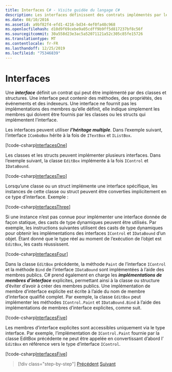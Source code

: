 ```yaml
---
title: Interfaces C# - Visite guidée du langage C#
description: Les interfaces définissent des contrats implémentés par les types en C#
ms.date: 08/10/2016
ms.assetid: a9bf82f4-efd1-4216-bd34-4ef0fa48c968
ms.openlocfilehash: d10d9f69cebe9a05cdff9b9ff5d817237bf8c56f
ms.sourcegitcommit: 30a558d23e3ac5a52071121a52c305c85fe15726
ms.translationtype: MT
ms.contentlocale: fr-FR
ms.lasthandoff: 12/25/2019
ms.locfileid: "75346839"
---
```

# <a name="interfaces"></a>Interfaces

Une ***interface*** définit un contrat qui peut être implémenté par des classes et structures. Une interface peut contenir des méthodes, des propriétés, des événements et des indexeurs. Une interface ne fournit pas les implémentations des membres qu’elle définit, elle indique simplement les membres qui doivent être fournis par les classes ou les structs qui implémentent l’interface.

Les interfaces peuvent utiliser ***l’héritage multiple***. Dans l’exemple suivant, l’interface `IComboBox` hérite à la fois de `ITextBox` et `IListBox`.

[!code-csharp[InterfacesOne](../../../samples/snippets/csharp/tour/interfaces/Program.cs#L5-L17)]

Les classes et les structs peuvent implémenter plusieurs interfaces. Dans l’exemple suivant, la classe `EditBox` implémente à la fois `IControl` et `IDataBound`.

[!code-csharp[InterfacesTwo](../../../samples/snippets/csharp/tour/interfaces/Program.cs#L19-L27)]

Lorsqu’une classe ou un struct implémente une interface spécifique, les instances de cette classe ou struct peuvent être converties implicitement en ce type d’interface. Exemple :

[!code-csharp[InterfacesThree](../../../samples/snippets/csharp/tour/interfaces/Program.cs#L33-L35)]

Si une instance n’est pas connue pour implémenter une interface donnée de façon statique, des casts de type dynamiques peuvent être utilisés. Par exemple, les instructions suivantes utilisent des casts de type dynamiques pour obtenir les implémentations des interfaces `IControl` et `IDataBound` d’un objet. Étant donné que le type réel au moment de l’exécution de l’objet est `EditBox`, les casts réussissent.

[!code-csharp[InterfacesFour](../../../samples/snippets/csharp/tour/interfaces/Program.cs#L40-L42)]

Dans la classe `EditBox` précédente, la méthode `Paint` de l’interface `IControl` et la méthode `Bind` de l’interface `IDataBound` sont implémentées à l’aide des membres publics. C# prend également en charge les ***implémentations de membres d’interface*** explicites, permettant ainsi à la classe ou structure d’éviter d’avoir à créer des membres publics. Une implémentation de membre d’interface explicite est écrite à l’aide du nom de membre d’interface qualifié complet. Par exemple, la classe `EditBox` peut implémenter les méthodes `IControl.Paint` et `IDataBound.Bind` à l’aide des implémentations de membres d’interface explicites, comme suit.

[!code-csharp[InterfacesFive](../../../samples/snippets/csharp/tour/interfaces/Program.cs#L60-L64)]

Les membres d’interface explicites sont accessibles uniquement via le type interface. Par exemple, l’implémentation de `IControl.Paint` fournie par la classe EditBox précédente ne peut être appelée en convertissant d’abord l’ `EditBox` en référence vers le type d’interface `IControl`.

[!code-csharp[InterfacesFive](../../../samples/snippets/csharp/tour/interfaces/Program.cs#L71-L74)]

>[!div class="step-by-step"]
>[Précédent](arrays.md)
>[Suivant](delegates.md)
